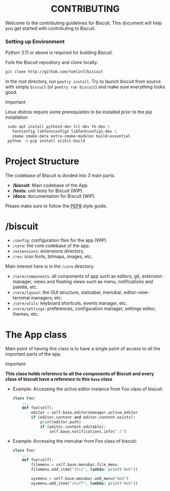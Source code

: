 <h1 align="center">CONTRIBUTING</h1>

Welcome to the contributing guidelines for Biscuit. This document will help you get started with contributing to Biscuit.

### Setting up Environment

Python 3.11 or above is required for building Biscuit.

Fork the Biscuit repository and clone locally.

```bash
git clone http://github.com/tomlin7/biscuit
```

In the root directory, run `poetry install`. Try to launch biscuit from source with simply `biscuit` (or `poetry run biscuit`) and make sure everything looks good.

> [!IMPORTANT]
> Linux distros require some prerequisites to be installed prior to the pip installation
>
> ```bash
>  sudo apt install python3-dev tcl-dev tk-dev \
>    fontconfig libfontconfig1 libfontconfig1-dev \
>    cmake cmake-data extra-cmake-modules build-essential
>  python -m pip install scikit-build
> ```

# Project Structure

The codebase of Biscuit is divided into 3 main parts:

- **/biscuit**: Main codebase of the App.
- **/tests**: unit tests for Biscuit (WIP).
- **/docs**: documentation for Biscuit (WIP).

Please make sure to follow the [PEP8](https://www.python.org/dev/peps/pep-0008/) style guide.

# /biscuit

- `/config`: configuration files for the app (WIP).
- `/core`: the core codebase of the app.
- `/extensions`: extensions directory.
- `/res`: icon fonts, bitmaps, images, etc.

Main interest here is in the `/core` directory.

- `/core/components`: all components of app such as editors, git, extension manager, views and floating views such as menu, notifications and palette, etc.
- `/core/layout`: the GUI structure, statusbar, menubar, editor-view-terminal managers, etc.
- `/core/utils`: keyboard shortcuts, events manager, etc.
- `/core/settings`: preferences, configuration manager, settings editor, themes, etc.

# The App class

Main point of having this class is to have a single point of access to all the important parts of the app.

> [!IMPORTANT]  
> **This class holds reference to all the components of Biscuit and every class of biscuit have a reference to this `base` class**

- Example: Accessing the active editor instance from Foo class of biscuit:

  ```py
  class Foo:
      ...
      def foo(self):
          editor = self.base.editorsmanager.active_editor
          if (editor.content and editor.content.exists):
              print(editor.path)
              if (editor.content.editable):
                  self.base.notifications.info(":)")
  ```

- Example: Accessing the menubar from Foo class of biscuit:

  ```py
  class Foo:
      ...
      def foo(self):
          filemenu = self.base.menubar.file_menu
          filemenu.add_item("this", lambda: print("Wah"))

          xyzmenu = self.base.menubar.add_menu("Wah")
          xyzmenu.add_item("stuff", lambda: print("Wah"))
  ```
